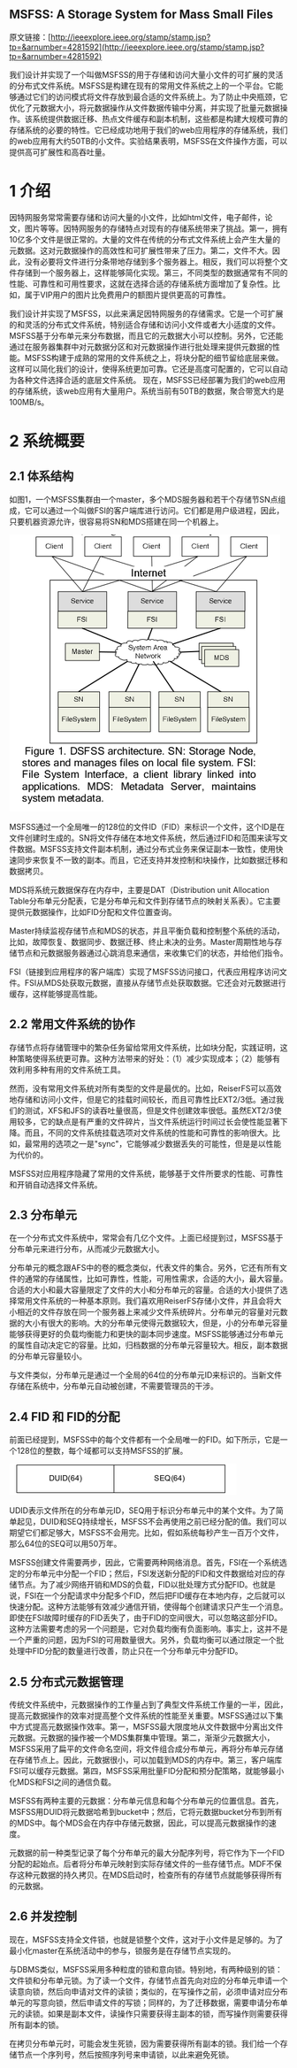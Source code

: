 ## MSFSS: A Storage System for Mass Small Files

原文链接：[http://ieeexplore.ieee.org/stamp/stamp.jsp?tp=&arnumber=4281592](http://ieeexplore.ieee.org/stamp/stamp.jsp?tp=&arnumber=4281592)

我们设计并实现了一个叫做MSFSS的用于存储和访问大量小文件的可扩展的灵活的分布式文件系统。MSFSS是构建在现有的常用文件系统之上的一个平台。它能够通过它们的访问模式将文件存放到最合适的文件系统上。为了防止中央瓶颈，它优化了元数据大小，将元数据操作从文件数据传输中分离，并实现了批量元数据操作。该系统提供数据迁移、热点文件缓存和副本机制，这些都是构建大规模可靠的存储系统的必要的特性。它已经成功地用于我们的web应用程序的存储系统，我们的web应用有大约50TB的小文件。实验结果表明，MSFSS在文件操作方面，可以提供高可扩展性和高吞吐量。

# 1 介绍

因特网服务常常需要存储和访问大量的小文件，比如html文件，电子邮件，论文，图片等等。因特网服务的存储特点对现有的存储系统带来了挑战。第一，拥有10亿多个文件是很正常的。大量的文件在传统的分布式文件系统上会产生大量的元数据。这对元数据操作的高效性和可扩展性带来了压力。第二，文件不大。因此，没有必要将文件进行分条带地存储到多个服务器上。相反，我们可以将整个文件存储到一个服务器上，这样能够简化实现。第三，不同类型的数据通常有不同的性能、可靠性和可用性要求，这就在选择合适的存储系统方面增加了复杂性。比如，属于VIP用户的图片比免费用户的额图片提供更高的可靠性。

我们设计并实现了MSFSS，以此来满足因特网服务的存储需求。它是一个可扩展的和灵活的分布式文件系统，特别适合存储和访问小文件或者大小适度的文件。MSFSS基于分布单元来分布数据，而且它的元数据大小可以控制。另外，它还能通过在服务器集群中对元数据分区和对元数据操作进行批处理来提供元数据的性能。MSFSS构建于成熟的常用的文件系统之上，将块分配的细节留给底层来做。这样可以简化我们的设计，使得系统更加可靠。它还是高度可配置的，它可以自动为各种文件选择合适的底层文件系统。
现在，MSFSS已经部署为我们的web应用的存储系统，该web应用有大量用户。系统当前有50TB的数据，聚合带宽大约是100MB/s。

# 2 系统概要

## 2.1 体系结构

如图1，一个MSFSS集群由一个master，多个MDS服务器和若干个存储节SN点组成，它可以通过一个叫做FSI的客户端库进行访问。它们都是用户级进程，因此，只要机器资源允许，很容易将SN和MDS搭建在同一个机器上。

![](https://github.com/luofengmacheng/translation/raw/master/pic/pic1.png)

MSFSS通过一个全局唯一的128位的文件ID（FID）来标识一个文件，这个ID是在文件创建时生成的。SN将文件存储在本地文件系统，然后通过FID和范围来读写文件数据。MSFSS支持文件副本机制，通过分布式业务来保证副本一致性，使用快速同步来恢复不一致的副本。而且，它还支持并发控制和块操作，比如数据迁移和数据拷贝。

MDS将系统元数据保存在内存中，主要是DAT（Distribution unit Allocation Table分布单元分配表，它是分布单元和文件到存储节点的映射关系表）。它主要提供元数据操作，比如FID分配和文件位置查询。

Master持续监视存储节点和MDS的状态，并且平衡负载和控制整个系统的活动，比如，故障恢复、数据同步、数据迁移、终止未决的业务。Master周期性地与存储节点和元数据服务器通过心跳消息来通信，来收集它们的状态，并给他们指令。

FSI（链接到应用程序的客户端库）实现了MSFSS访问接口，代表应用程序访问文件。FSI从MDS处获取元数据，直接从存储节点处获取数据。它还会对元数据进行缓存，这样能够提高性能。

## 2.2 常用文件系统的协作

存储节点将存储管理中的繁杂任务留给常用文件系统，比如块分配，实践证明，这种策略使得系统更可靠。这种方法带来的好处：（1）减少实现成本；（2）能够有效利用多种有用的文件系统工具。

然而，没有常用文件系统对所有类型的文件是最优的。比如，ReiserFS可以高效地存储和访问小文件，但是它的挂载时间较长，而且可靠性比EXT2/3低。通过我们的测试，XFS和JFS的读吞吐量很高，但是文件创建效率很低。虽然EXT2/3使用较多，它的缺点是有严重的文件碎片，当文件系统运行时间过长会使性能显著下降。而且，不同的文件系统挂载选项对文件系统的性能和可靠性的影响很大。比如，最常用的选项之一是"sync"，它能够减少数据丢失的可能性，但是是以性能为代价的。

MSFSS对应用程序隐藏了常用的文件系统，能够基于文件所要求的性能、可靠性和开销自动选择文件系统。

## 2.3 分布单元

在一个分布式文件系统中，常常会有几亿个文件。上面已经提到过，MSFSS基于分布单元来进行分布，从而减少元数据大小。

分布单元的概念跟AFS中的卷的概念类似，代表文件的集合。另外，它还有所有文件的通常的存储属性，比如可靠性，性能，可用性需求，合适的大小，最大容量。合适的大小和最大容量限定了文件的大小和分布单元的容量。合适的大小提供了选择常用文件系统的一种基本原则。我们喜欢用ReiserFS存储小文件，并且会将大小相近的文件存放在同一个服务器上来减少文件系统碎片。分布单元的容量对元数据的大小有很大的影响。大的分布单元使得元数据较大，但是，小的分布单元容量能够获得更好的负载均衡能力和更快的副本同步速度。MSFSS能够通过分布单元的属性自动决定它的容量。比如，归档数据的分布单元容量较大。相反，副本数据的分布单元容量较小。

与文件类似，分布单元是通过一个全局的64位的分布单元ID来标识的。当新文件存储在系统中，分布单元自动被创建，不需要管理员的干涉。

## 2.4 FID 和 FID的分配

前面已经提到，MSFSS中的每个文件都有一个全局唯一的FID。如下所示，它是一个128位的整数，每个域都可以支持MSFSS的扩展。

![](https://github.com/luofengmacheng/translation/raw/master/pic/pic2.png)

UDID表示文件所在的分布单元ID，SEQ用于标识分布单元中的某个文件。为了简单起见，DUID和SEQ持续增长，MSFSS不会再使用之前已经分配的值。我们可以期望它们都足够大，MSFSS不会用完。比如，假如系统每秒产生一百万个文件，那么64位的SEQ可以用50万年。

MSFSS创建文件需要两步，因此，它需要两种网络消息。首先，FSI在一个系统选定的分布单元中分配一个FID；然后，FSI发送新分配的FID和文件数据给对应的存储节点。为了减少网络开销和MDS的负载，FID以批处理方式分配FID。也就是说，FSI在一个分配请求中分配多个FID，然后把FID缓存在本地内存，之后就可以快速分配。这种方法能够有效减少通信开销，使得每个创建请求只产生一个消息。即使在FSI故障时缓存的FID丢失了，由于FID的空间很大，可以忽略这部分FID。这种方法需要考虑的另一个问题是，它对负载均衡有负面影响。事实上，这并不是一个严重的问题，因为FSI的可用数量很大。另外，负载均衡可以通过限定一个批处理中FID分配的数量进行改善，防止只在一个分布单元中分配FID。

## 2.5 分布式元数据管理

传统文件系统中，元数据操作的工作量占到了典型文件系统工作量的一半，因此，提高元数据操作的效率对提高整个文件系统的性能至关重要。MSFSS通过以下集中方式提高元数据操作效率。第一，MSFSS最大限度地从文件数据中分离出文件元数据。元数据的操作被一个MDS集群集中管理。第二，渐渐少元数据大小，MSFSS采用了扁平的文件命名空间，将文件组合成分布单元，再将分布单元存储在存储节点上。因此，元数据很小，可以加载到MDS的内存中。第三，客户端库FSI可以缓存元数据。第四，MSFSS采用批量FID分配和预分配策略，就能够最小化MDS和FSI之间的通信负载。

MSFSS有两种主要的元数据：分布单元信息和每个分布单元的位置信息。首先，MSFSS用DUID将元数据哈希到bucket中；然后，它将元数据bucket分布到所有的MDS中。每个MDS会在内存中存储元数据，因此，可以提高元数据操作的速度。

元数据的前一种类型记录了每个分布单元的最大分配序列号，将它作为下一个FID分配的起始点。后者将分布单元映射到实际存储文件的一些存储节点。MDF不保存这种元数据的持久拷贝。在MDS启动时，检查所有的存储节点就能够获得所有的元数据。

## 2.6 并发控制

现在，MSFSS支持全文件锁，也就是锁整个文件，这对于小文件是足够的。为了最小化master在系统活动中的参与，锁服务是在存储节点实现的。

与DBMS类似，MSFSS采用多种粒度的锁和意向锁。特别地，有两种级别的锁：文件锁和分布单元锁。为了读一个文件，存储节点首先向对应的分布单元申请一个读意向锁，然后向申请对文件的读锁；类似的，在写操作之前，必须申请对应分布单元的写意向锁，然后申请文件的写锁；同样的，为了迁移数据，需要申请分布单元的读锁。如果是副本文件，读操作只需要获得主副本的锁，而写操作则需要获得所有副本的锁。

在拷贝分布单元时，可能会发生死锁，因为需要获得所有副本的锁。我们给一个存储节点一个序列号，然后按照序列号来申请锁，以此来避免死锁。





















